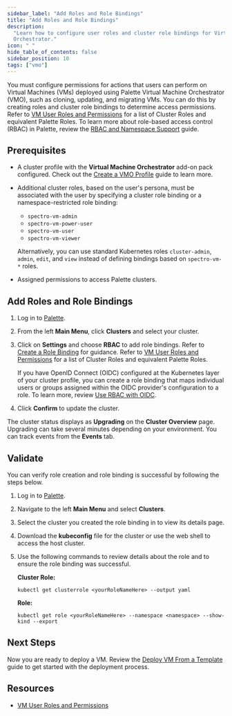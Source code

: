 ```yaml
---
sidebar_label: "Add Roles and Role Bindings"
title: "Add Roles and Role Bindings"
description:
  "Learn how to configure user roles and cluster role bindings for Virtual Machines managed by Palette Virtual Machine
  Orchestrator."
icon: " "
hide_table_of_contents: false
sidebar_position: 10
tags: ["vmo"]
---
```


You must configure permissions for actions that users can perform on Virtual Machines (VMs) deployed using Palette
Virtual Machine Orchestrator (VMO), such as cloning, updating, and migrating VMs. You can do this by creating roles and
cluster role bindings to determine access permissions. Refer to
[VM User Roles and Permissions](./vm-roles-permissions.md) for a list of Cluster Roles and equivalent Palette Roles. To
learn more about role-based access control (RBAC) in Palette, review the
[RBAC and Namespace Support](../../clusters/cluster-management/cluster-rbac.md) guide.

## Prerequisites

- A cluster profile with the **Virtual Machine Orchestrator** add-on pack configured. Check out the
  [Create a VMO Profile](../create-vmo-profile.md) guide to learn more.

- Additional cluster roles, based on the user's persona, must be associated with the user by specifying a cluster role
  binding or a namespace-restricted role binding:

  - `spectro-vm-admin`
  - `spectro-vm-power-user`
  - `spectro-vm-user`
  - `spectro-vm-viewer`

  Alternatively, you can use standard Kubernetes roles `cluster-admin`, `admin`, `edit`, and `view` instead of defining
  bindings based on `spectro-vm-*` roles.

- Assigned permissions to access Palette clusters.

## Add Roles and Role Bindings

1. Log in to [Palette](https://console.spectrocloud.com).

2. From the left **Main Menu**, click **Clusters** and select your cluster.

3. Click on **Settings** and choose **RBAC** to add role bindings. Refer to
   [Create a Role Binding](../../clusters/cluster-management/cluster-rbac.md#create-role-bindings) for guidance. Refer
   to [VM User Roles and Permissions](./vm-roles-permissions.md) for a list of Cluster Roles and equivalent Palette
   Roles.

   If you have OpenID Connect (OIDC) configured at the Kubernetes layer of your cluster profile, you can create a role
   binding that maps individual users or groups assigned within the OIDC provider's configuration to a role. To learn
   more, review [Use RBAC with OIDC](../../integrations/kubernetes.md#use-rbac-with-oidc).

4. Click **Confirm** to update the cluster.

The cluster status displays as **Upgrading** on the **Cluster Overview** page. Upgrading can take several minutes
depending on your environment. You can track events from the **Events** tab.

## Validate

You can verify role creation and role binding is successful by following the steps below.

1. Log in to [Palette](https://console.spectrocloud.com).

2. Navigate to the left **Main Menu** and select **Clusters**.

3. Select the cluster you created the role binding in to view its details page.

4. Download the **kubeconfig** file for the cluster or use the web shell to access the host cluster.

5. Use the following commands to review details about the role and to ensure the role binding was successful.

   **Cluster Role:**

   ```shell
   kubectl get clusterrole <yourRoleNameHere> --output yaml
   ```

   **Role:**

   ```shell
   kubectl get role <yourRoleNameHere> --namespace <namespace> --show-kind --export
   ```

## Next Steps

Now you are ready to deploy a VM. Review the [Deploy VM From a Template](../create-manage-vm/deploy-vm-from-template.md)
guide to get started with the deployment process.

## Resources

- [VM User Roles and Permissions](./vm-roles-permissions.md)
